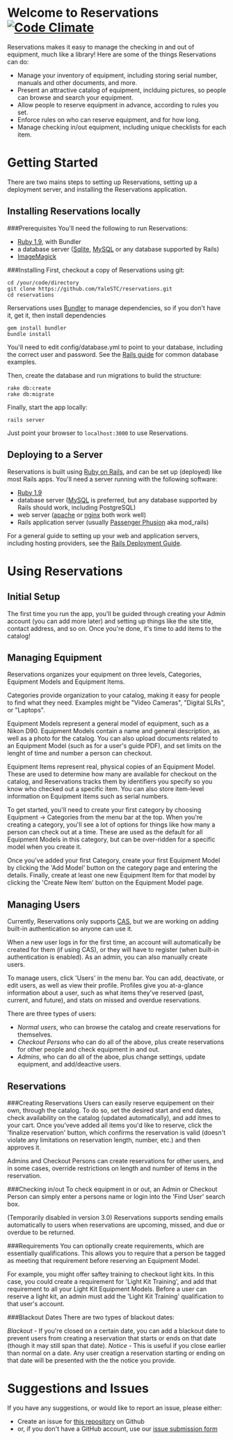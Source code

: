 Welcome to Reservations [![Code Climate](https://codeclimate.com/badge.png)](https://codeclimate.com/github/YaleSTC/reservations)
=======================

Reservations makes it easy to manage the checking in and out of equipment, much like a library! Here are some of the things Reservations can do:

* Manage your inventory of equipment, including storing serial number, manuals and other documents, and more.
* Present an attractive catalog of equipment, inclduing pictures, so people can browse and search your equipment.
* Allow people to reserve equipment in advance, according to rules you set.
* Enforce rules on who can reserve equipment, and for how long.
* Manage checking in/out equipment, including unique checklists for each item.

Getting Started
===============

There are two mains steps to setting up Reservations, setting up a deployment server, and installing the Reservations application.

Installing Reservations locally
-------------------------------

###Prerequisites
You'll need the following to run Reservations:
* [Ruby 1.9](http://www.ruby-lang.org/), with Bundler
* a database server ([Sqlite](http://www.sqlite.org/), [MySQL](http://www.mysql.com/) or any database supported by Rails)
* [ImageMagick](http://www.imagemagick.org/script/index.php)

###Installing 
First, checkout a copy of Reservations using git:

```
cd /your/code/directory
git clone https://github.com/YaleSTC/reservations.git
cd reservations
```

Rerservations uses [Bundler](http://gembundler.com/) to manage dependencies, so if you don't have it, get it, then install dependencies

```
gem install bundler
bundle install
```


You'll need to edit config/database.yml to point to your database, including the correct user and password. See the [Rails guide](http://guides.rubyonrails.org/getting_started.html#configuring-a-database) for common database examples.

Then, create the database and run migrations to build the structure:

```
rake db:create
rake db:migrate
```

Finally, start the app locally:

```rails server```

Just point your browser to ```localhost:3000``` to use Reservations.

Deploying to a Server
---------------------

Reservations is built using [Ruby on Rails](http://rubyonrails.org/), and can be set up (deployed) like most Rails apps. You'll need a server running with the following software:

* [Ruby 1.9](http://www.ruby-lang.org/)
* database server ([MySQL](http://www.mysql.com/) is preferred, but any database supported by Rails should work, including PostgreSQL)
* web server ([apache](http://apache.org/) or [nginx](http://wiki.nginx.org/Main) both work well) 
* Rails application server (usually [Passenger Phusion](http://www.modrails.com/) aka mod_rails)

For a general guide to setting up your web and application servers, including hosting providers, see the [Rails Deployment Guide](http://rubyonrails.org/deploy/).

Using Reservations
==================

Initial Setup
-------------

The first time you run the app, you'll be guided through creating your Admin account (you can add more later) and setting up things like the site title, contact address, and so on. Once you're done, it's time to add items to the catalog!

Managing Equipment
------------------

Reservations organizes your equipment on three levels, Categories, Equipment Models and Equipment Items. 

Categories provide organization to your catalog, making it easy for people to find what they need. Examples might be "Video Cameras", "Digital SLRs", or "Laptops".

Equipment Models represent a general model of equipment, such as a Nikon D90. Equipment Models contain a name and general description, as well as a photo for the catalog. You can also upload documents related to an Equipment Model (such as for a user's guide PDF), and set limits on the lenght of time and number a person can checkout.

Equipment Items represent real, physical copies of an Equipment Model. These are used to determine how many are available for checkout on the catalog, and Reservations tracks them by identifiers you specify so you know who checked out a specific item. You can also store item-level information on Equipment Items such as serial numbers.

To get started, you'll need to create your first category by choosing Equipment -> Categories from the menu bar at the top. When you're creating a category, you'll see a lot of options for things like how many a person can check out at a time. These are used as the default for all Equipment Models in this category, but can be over-ridden for a specific model when you create it.

Once you've added your first Category, create your first Equipment Model by clicking the 'Add Model' button on the category page and entering the details. Finally, create at least one new Equipment Item for that model by clicking the 'Create New Item' button on the Equipment Model page.

Managing Users
--------------

Currently, Reservations only supports [CAS](http://www.jasig.org/cas/), but we are working on adding built-in authentication so anyone can use it.

When a new user logs in for the first time, an account will automatically be created for them (if using CAS), or they will have to register (when built-in authentication is enabled). As an admin, you can also manually create users.

To manage users, click 'Users' in the menu bar. You can add, deactivate, or edit users, as well as view their profile. Profiles give you at-a-glance information about a user, such as what items they've reserved (past, current, and future), and stats on missed and overdue reservations.

There are three types of users:
* *Normal users*, who can browse the catalog and create reservations for themselves.
* *Checkout Persons* who can do all of the above, plus create reservations for other people and check equipment in and out.
* *Admins*, who can do all of the aboe, plus change settings, update equipment, and add/deactive users.

Reservations
------------

###Creating Reservations
Users can easily reserve equipement on their own, through the catalog. To do so, set the desired start and end dates, check availability on the catalog (updated automatically), and add itmes to your cart. Once you'veve added all items you'd like to reserve, click the 'finalize reservation' button, which confirms the reservation is valid (doesn't violate any limitations on reservation length, number, etc.) and then approves it.

Admins and Checkout Persons can create reservations for other users, and in some cases, override restrictions on length and number of items in the reservation.

###Checking in/out
To check equipment in or out, an Admin or Checkout Person can simply enter a persons name or login into the 'Find User' search box.

(Temporarily disabled in version 3.0) Reservations supports sending emails automatically to users when reservations are upcoming, missed, and due or overdue to be returned.

###Requirements
You can optionally create requirements, which are essentially qualifications. This allows you to require that a person be tagged as meeting that requirement before reserving an Equipment Model. 

For example, you might offer saftey training to checkout light kits. In this case, you could create a requirement for 'Light Kit Training', and add that requirement to all your Light Kit Equipment Models. Before a user can reserve a light kit, an admin must add the 'Light Kit Training' qualification to that user's account.

###Blackout Dates
There are two types of blackout dates:

*Blackout* - If you're closed on a certain date, you can add a blackout date to prevent users from creating a reservation that starts or ends on that date (though it may still span that date).
*Notice* - This is useful if you close earlier than normal on a date. Any user creatign a reservation starting or ending on that date will be presented with the the notice you provide.

Suggestions and Issues
======================

If you have any suggestions, or would like to report an issue, please either:
* Create an issue for [this repository](https://github.com/YaleSTC/reservations/) on Github 
* or, if you don't have a GitHub account, use our [issue submission form](https://docs.google.com/a/yale.edu/spreadsheet/viewform?formkey=dE8zTFprNVB4RTAwdURhWEVTTlpDQVE6MQ#gid=0)

